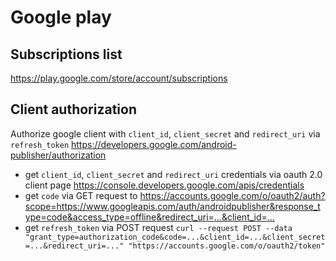 # Google play

## Subscriptions list

https://play.google.com/store/account/subscriptions

## Client authorization

Authorize google client with `client_id`, `client_secret` and `redirect_uri`
via `refresh_token` <https://developers.google.com/android-publisher/authorization>

* get `client_id`, `client_secret` and `redirect_uri` credentials
  via oauth 2.0 client page
  <https://console.developers.google.com/apis/credentials>
* get `code` via GET request to
  <https://accounts.google.com/o/oauth2/auth?scope=https://www.googleapis.com/auth/androidpublisher&response_type=code&access_type=offline&redirect_uri=...&client_id=...>
* get `refresh_token` via POST request
  `curl --request POST --data "grant_type=authorization_code&code=...&client_id=...&client_secret=...&redirect_uri=..." "https://accounts.google.com/o/oauth2/token"`
